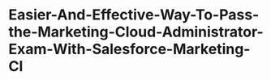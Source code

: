 # Easier-And-Effective-Way-To-Pass-the-Marketing-Cloud-Administrator-Exam-With-Salesforce-Marketing-Cl
